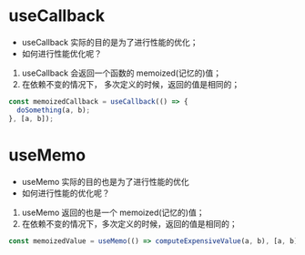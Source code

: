 # useCallback

- useCallback 实际的目的是为了进行性能的优化；
- 如何进行性能优化呢？

1. useCallback 会返回一个函数的 memoized(记忆的)值；
2. 在依赖不变的情况下， 多次定义的时候，返回的值是相同的；

```js
const memoizedCallback = useCallback(() => {
  doSomething(a, b);
}, [a, b]);
```

# useMemo

- useMemo 实际的目的也是为了进行性能的优化
- 如何进行性能的优化呢？

1. useMemo 返回的也是一个 memoized(记忆的)值；
2. 在依赖不变的情况下，多次定义的时候，返回的值是相同的；

```js
const memoizedValue = useMemo(() => computeExpensiveValue(a, b), [a, b]);
```
